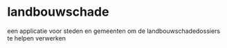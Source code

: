 # landbouwschade
een applicatie voor steden en gemeenten om de landbouwschadedossiers te helpen verwerken
